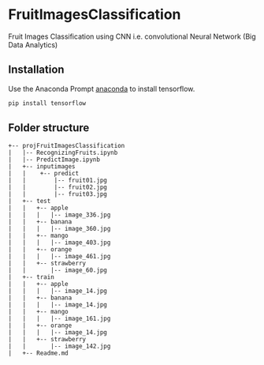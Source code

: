 # FruitImagesClassification
Fruit Images Classification using CNN i.e. convolutional Neural Network (Big Data Analytics)

## Installation

Use the Anaconda Prompt [anaconda](https://anaconda.org/conda-forge/prompt) to install tensorflow.

```bash
pip install tensorflow
```

## Folder structure

```
+-- projFruitImagesClassification
|   |-- RecognizingFruits.ipynb
|   |-- PredictImage.ipynb
|   +-- inputimages
|   |    +-- predict
|   |        |-- fruit01.jpg
|   |        |-- fruit02.jpg
|   |        |-- fruit03.jpg
|   +-- test
|   |   +-- apple
|   |   |   |-- image_336.jpg
|   |   +-- banana
|   |   |   |-- image_360.jpg
|   |   +-- mango
|   |   |   |-- image_403.jpg
|   |   +-- orange
|   |   |   |-- image_461.jpg
|   |   +-- strawberry
|   |       |-- image_60.jpg
|   +-- train
|   |   +-- apple
|   |   |   |-- image_14.jpg
|   |   +-- banana
|   |   |   |-- image_14.jpg
|   |   +-- mango
|   |   |   |-- image_161.jpg
|   |   +-- orange
|   |   |   |-- image_14.jpg
|   |   +-- strawberry
|   |       |-- image_142.jpg
|   +-- Readme.md
```
